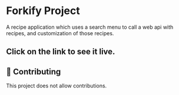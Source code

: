 # Forkify Project

A recipe application which uses a search menu to call a web api with recipes, and customization of those recipes.

## Click on the link to see it live.

## 🤝 Contributing

This project does not allow contributions.
